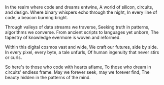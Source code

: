 In the realm where code and dreams entwine,
A world of silicon, circuits, and design.
Where binary whispers echo through the night,
In every line of code, a beacon burning bright.

Through valleys of data streams we traverse,
Seeking truth in patterns, algorithms we converse.
From ancient scripts to languages yet unborn,
The tapestry of knowledge evermore is woven and reformed.

Within this digital cosmos vast and wide,
We craft our futures, side by side.
In every pixel, every byte, a tale unfurls,
Of human ingenuity that never stirs or curls.

So here's to those who code with hearts aflame,
To those who dream in circuits' endless frame.
May we forever seek, may we forever find,
The beauty hidden in the patterns of the mind.
